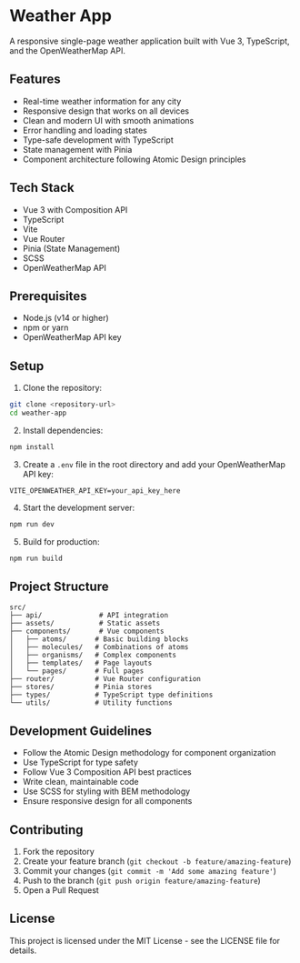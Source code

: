 # Weather App

A responsive single-page weather application built with Vue 3, TypeScript, and the OpenWeatherMap API.

## Features

- Real-time weather information for any city
- Responsive design that works on all devices
- Clean and modern UI with smooth animations
- Error handling and loading states
- Type-safe development with TypeScript
- State management with Pinia
- Component architecture following Atomic Design principles

## Tech Stack

- Vue 3 with Composition API
- TypeScript
- Vite
- Vue Router
- Pinia (State Management)
- SCSS
- OpenWeatherMap API

## Prerequisites

- Node.js (v14 or higher)
- npm or yarn
- OpenWeatherMap API key

## Setup

1. Clone the repository:

```bash
git clone <repository-url>
cd weather-app
```

2. Install dependencies:

```bash
npm install
```

3. Create a `.env` file in the root directory and add your OpenWeatherMap API key:

```
VITE_OPENWEATHER_API_KEY=your_api_key_here
```

4. Start the development server:

```bash
npm run dev
```

5. Build for production:

```bash
npm run build
```

## Project Structure

```
src/
├── api/              # API integration
├── assets/           # Static assets
├── components/       # Vue components
│   ├── atoms/       # Basic building blocks
│   ├── molecules/   # Combinations of atoms
│   ├── organisms/   # Complex components
│   ├── templates/   # Page layouts
│   └── pages/       # Full pages
├── router/          # Vue Router configuration
├── stores/          # Pinia stores
├── types/           # TypeScript type definitions
└── utils/           # Utility functions
```

## Development Guidelines

- Follow the Atomic Design methodology for component organization
- Use TypeScript for type safety
- Follow Vue 3 Composition API best practices
- Write clean, maintainable code
- Use SCSS for styling with BEM methodology
- Ensure responsive design for all components

## Contributing

1. Fork the repository
2. Create your feature branch (`git checkout -b feature/amazing-feature`)
3. Commit your changes (`git commit -m 'Add some amazing feature'`)
4. Push to the branch (`git push origin feature/amazing-feature`)
5. Open a Pull Request

## License

This project is licensed under the MIT License - see the LICENSE file for details.
